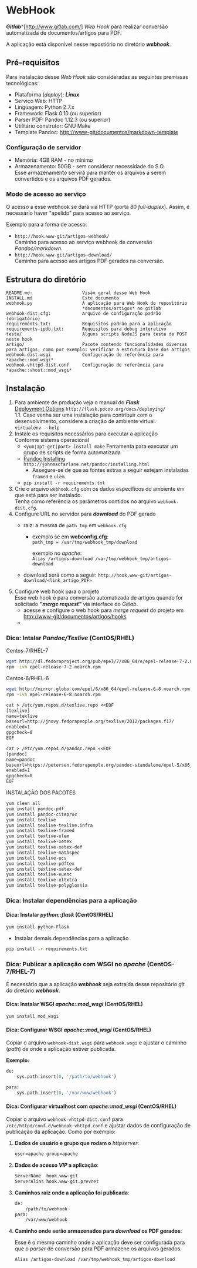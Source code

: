 WebHook
=======

***Gitlab***^[http://www.gitlab.com/] *Web Hook* para realizar conversão automatizada de documentos/artigos para PDF.

A aplicação está disponível nesse repostiório no diretório ***webhook***.

Pré-requisitos
--------------

Para instalação desse *Web Hook* são consideradas as seguintes premissas tecnológicas:

- Plataforma (*deploy*): ***Linux***
- Serviço Web: HTTP
- Linguagem: Python 2.7.x
- Framework: Flask 0.10 (ou superior)
- Parser PDF: Pandoc 1.12.3 (ou superior)
- Utilitário construtor: GNU Make
- Template Pandoc: <http://www-git/documentos/markdown-template>

### Configuração de servidor

- Memória: 4GB RAM - no mínimo
- Armazenamento: 50GB - sem considerar necessidade do S.O.  
  Esse armazenamento servirá para manter os arquivos a serem convertidos e os arquivos PDF gerados.

### Modo de acesso ao serviço

O acesso a esse webhook se dará via HTTP (porta 80 *full-duplex*). Assim, é necessário haver "apelido" para acesso ao serviço.

Exemplo para a forma de acesso:

- ```http://hook.www-git/artigos-webhook/```  
  Caminho para acesso ao serviço webhook de conversão *Pandoc/markdown*.
- ```http://hook.www-git/artigos-download/```  
  Caminho para acesso aos artigos PDF gerados na conversão.

Estrutura do diretório
----------------------

```
README.md:                   Visão geral desse Web Hook
INSTALL.md                   Este documento
webhook.py                   A aplicação para Web Hook do repositório
                             *documentos/artigos* no gitlab
webhook-dist.cfg:            Arquivo de configuração padrão (obrigatório)
requirements.txt:            Requisitos padrão para a aplicação
requirements-ipdb.txt:       Requisitos para debug interativo
teste/                       Alguns scripts NodeJS para teste de POST neste hook
artigo/                      Pacote contendo funcionalidades diversas para artigos, como por exemplo: verificar a estrutura base dos artigos
webhook-dist.wsgi            Configuração de referência para *apache::mod_wsgi*
webhook-vhttpd-dist.conf     Configuração de referência para *apache::vhost::mod_wsgi*
```

Instalação
----------

1. Para ambiente de produção veja o manual do ***Flask***  
   [Deployment Options](<http://flask.pocoo.org/docs/deploying/>) ```http://flask.pocoo.org/docs/deploying/```  
   1.1. Caso venha ser uma instalação para contribuir com o desenvolvimento, considere a criação de ambiente virtual.  
      ```virtualenv --help```
1. Instale os requisitos necessários para executar a aplicação  
   Conforme sistema operacional  
   - ```<yum|apt-get|port> install make```  Ferramenta para executar um grupo de scripts de forma automatizada
   - [Pandoc Installing](<http://johnmacfarlane.net/pandoc/installing.html>) ```http://johnmacfarlane.net/pandoc/installing.html```
     - Assegure-se de que as fontes extras a seguir estejam instaladas  
       ```framed``` e ```ulem```.
   - ```pip install -r requirements.txt```  
1. Crie o arquivo ```webhook.cfg``` com os dados específicos do ambiente em que está para ser instalado.  
   Tenha como referência os parâmetros contidos no arquivo ```webhook-dist.cfg```.
1. Configure URL no servidor para ***download*** do PDF gerado
   - raiz: a mesma de ```path_tmp``` em ```webhook.cfg```
     - exemplo se em **webconfig.cfg**:  
       ```path_tmp = /var/tmp/webhook_tmp/download```

       exemplo no *apache*:  
       ```Alias /artigos-download /var/tmp/webhook_tmp/artigos-download```

   - download será como a seguir:
     ```http://hook.www-git/artigos-download/<link_artigo_PDF>```
1. Configure web hook para o projeto  
   Esse web hook é para conversão automatizada de artigos quando for solicitado ***"merge request"*** via interface do *Gitlab*.
   - acesse e configure o web hook para *merge request* do projeto em <http://www-git/documentos/artigos/hooks>
   - 

### Dica: Intalar *Pandoc/Texlive* (CentOS/RHEL)

Centos-7/RHEL-7

```bash
wget http://dl.fedoraproject.org/pub/epel/7/x86_64/e/epel-release-7-2.noarch.rpm
rpm -ivh epel-release-7-2.noarch.rpm 
```

Centos-6/RHEL-6

```bash
wget http://mirror.globo.com/epel/6/x86_64/epel-release-6-8.noarch.rpm
rpm -ivh epel-release-6-8.noarch.rpm
```

```texinfo
cat > /etc/yum.repos.d/texlive.repo <<EOF
[texlive]
name=texlive
baseurl=http://jnovy.fedorapeople.org/texlive/2012/packages.f17/
enabled=1
gpgcheck=0
EOF
```

```texinfo
cat > /etc/yum.repos.d/pandoc.repo <<EOF
[pandoc]
name=pandoc
baseurl=https://petersen.fedorapeople.org/pandoc-standalone/epel-5/x86_64/
enabled=1
gpgcheck=0
EOF
```

INSTALAÇÃO DOS PACOTES

```bash
yum clean all
yum install pandoc-pdf
yum install pandoc-citeproc
yum install texlive
yum install texlive-texlive.infra
yum install texlive-framed
yum install texlive-ulem
yum install texlive-xetex
yum install texlive-xetex-def
yum install texlive-mathspec
yum install texlive-ucs
yum install texlive-pdftex
yum install texlive-xetex-def
yum install texlive-euenc
yum install texlive-xltxtra
yum install texlive-polyglossia
```

### Dica: Instalar dependências para a aplicação

#### Dica: Instalar *python::flask* (CentOS/RHEL)

```bash
yum install python-Flask
```

- Instalar demais dependências para a aplicação

```bash
pip install -r requirements.txt
```

### Dica: Publicar a aplicação com WSGI no *apache* (CentOS-7/RHEL-7)

É necessário que a aplicação ***webhook*** seja extraída desse repositório *git* do diretório ***webhook***.

#### Dica: Instalar WSGI *apache::mod_wsgi* (CentOS/RHEL)

```bash
yum install mod_wsgi
```

#### Dica: Configurar WSGI *apache::mod_wsgi* (CentOS/RHEL)

Copiar o arquivo ```webhook-dist.wsgi``` para ```webhook.wsgi``` e ajustar o caminho (*path*) de onde a aplicação estiver publicada.

**Exemplo:**
```python
de: 
    sys.path.insert(0, '/path/to/webhook')

para: 
    sys.path.insert(0, '/var/www/webhook')
```

#### Dica: Configurar virtualhost com *apache::mod_wsgi* (CentOS/RHEL)

Copiar o arquivo ```webhook-vhttpd-dist.conf``` para ```/etc/httpd/conf.d/webhook-vhttpd.conf``` e ajustar dados de configuração de publicação da aplicação. Como por exemplo:

1. **Dados de usuário e grupo que rodam o** *httpserver*:

	```texinfo
	user=apache group=apache
	```

1. **Dados de acesso *VIP* a aplicação**:

	```texinfo
	ServerName  hook.www-git 
	ServerAlias hook.www-git.prevnet
	```

1. **Caminhos raiz onde a aplicação foi publicada**:

	```texinfo
	de:
		/path/to/webhook
	para:
		/var/www/webhook
	```

1. **Caminho onde serão armazenados para *download* os PDF gerados**:

	Esse é o mesmo caminho onde a aplicação deve ser configurada para que o *parser* de conversão para PDF armazene os arquivos gerados.
	
	```texinfo
	Alias /artigos-download /var/tmp/webhook_tmp/artigos-download
	```